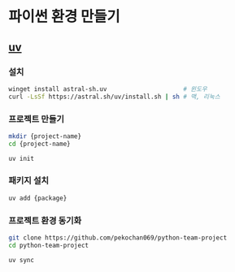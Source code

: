 # 파이썬 환경 만들기

## [uv](https://astral.sh/uv)

### 설치

```sh
winget install astral-sh.uv                     # 윈도우
curl -LsSf https://astral.sh/uv/install.sh | sh # 맥, 리눅스
```

### 프로젝트 만들기

```sh
mkdir {project-name}
cd {project-name}

uv init
```

### 패키지 설치

```sh
uv add {package}
```

### 프로젝트 환경 동기화

```sh
git clone https://github.com/pekochan069/python-team-project
cd python-team-project

uv sync
```
